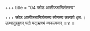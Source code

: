 +++
title = "04 क्रोड आसीज्जामिशंसस्य"

+++
क्रोड आसीज्जामिशंसस्य सोमस्य कलशो धृतः ।  
उत्थातुरब्रुवन् पदो यद्ऋषभं व्यकल्पयन् ॥ ४ ॥